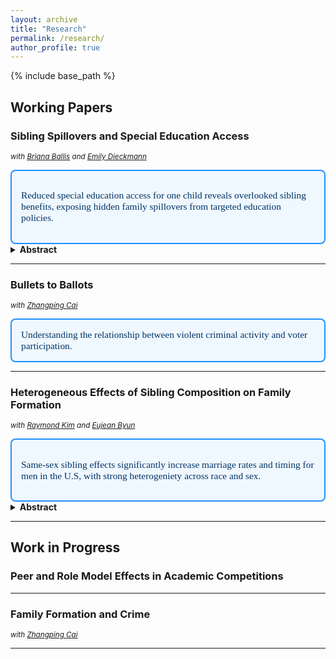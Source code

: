 ```yaml
---
layout: archive
title: "Research"
permalink: /research/
author_profile: true
---
```


{% include base_path %}

## Working Papers

### **Sibling Spillovers and Special Education Access**  
<small>*with <a href="https://brianaballis.weebly.com/" target="_blank" rel="noopener noreferrer">Briana Ballis</a> and <a href="https://economics.ucmerced.edu/content/emily-dieckmann" target="_blank" rel="noopener noreferrer">Emily Dieckmann</a>*</small>  
<div style="border: 2px solid #1e90ff; padding: 15px; border-radius: 8px; background-color: #f0f8ff; font-family: Georgia, serif; font-size: 1.1em; color: #003366;">

Reduced special education access for one child reveals overlooked sibling benefits, exposing hidden family spillovers from targeted education policies.

</div>

<details>
<summary><strong>Abstract</strong></summary>
Over 13% of U.S. children receive special education (SpEd) services, which often involve substantial
changes in educational investments for the identified child. However, little is known about how
these services affect other children in the household. We study sibling spillovers using a 2005 Texas
policy that capped district-level SpEd enrollment at 8.5%, resulting in abrupt declines in access.
Leveraging linked birth and education records, we examine how reduced SpEd access for one child
affects their siblings. We find that having a sibling more likely to lose SpEd leads to improvements
in the non-disabled sibling’s long-run outcomes. These spillovers are unlikely to stem from direct
sibling interactions and instead appear to reflect changes in parental investments. The magnitudes
of these effects are substantial and highlight the importance of accounting for family spillovers in
evaluating targeted programs, which often focus only on direct impacts.
</details>

---

### **Bullets to Ballots**  
<small>*with <a href="https://economics.ucmerced.edu/content/zhangping-cai" target="_blank" rel="noopener noreferrer">Zhangping Cai</a>*</small>  
<div style="border: 2px solid #1e90ff; padding: 15px; border-radius: 8px; background-color: #f0f8ff; font-family: Georgia, serif; font-size: 1.1em; color: #003366;">
Understanding the relationship between violent criminal activity and voter participation.  
</div>

---

### **Heterogeneous Effects of Sibling Composition on Family Formation**  
<small>*with <a href="https://sites.google.com/view/raymondskim/home" target="_blank" rel="noopener noreferrer">Raymond Kim</a> and <a href="https://www.eujeanbyun.com/" target="_blank" rel="noopener noreferrer">Eujean Byun</a>*</small>  
<div style="border: 2px solid #1e90ff; padding: 15px; border-radius: 8px; background-color: #f0f8ff; font-family: Georgia, serif; font-size: 1.1em; color: #003366;">

Same-sex sibling effects significantly increase marriage rates and timing for men in the U.S, with strong heterogeniety across race and sex.  
</div>
<details>
<summary><strong>Abstract</strong></summary>
This paper examines the effect of sibling sex composition on marriage outcomes in the United
States using a, newly-constructed dataset from Texas covering individuals born between 1976-
1997. Leveraging both singleton and twin analyses, we find robust evidence that having a same-sex
sibling significantly increases the likelihood of marriage and accelerates marriage timing. We also
reveal substantial heterogeneity across racial groups with White individuals consistently showing
strong effects. Furthermore, we document that sibling sex effects on marriage is predominantly
present in wealthier counties. Our results highlight the importance of considering both racial
background and socioeconomic context when studying family formation patterns.
</details>

---

## Work in Progress

### **Peer and Role Model Effects in Academic Competitions**  


---

### **Family Formation and Crime**  
<small>*with <a href="https://economics.ucmerced.edu/content/zhangping-cai" target="_blank" rel="noopener noreferrer">Zhangping Cai</a>*</small>  

---
